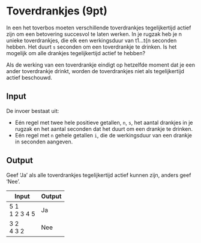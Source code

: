 # Toverdrankjes (9pt)
In een het toverbos moeten verschillende toverdrankjes tegelijkertijd actief zijn om een betovering succesvol te laten werken. In je rugzak heb je n unieke toverdrankjes, die elk een werkingsduur van t1…t{n seconden hebben. Het duurt `s` seconden om een toverdrankje te drinken. Is het mogelijk om alle drankjes tegelijkertijd actief te hebben?

Als de werking van een toverdrankje eindigt op hetzelfde moment dat je een ander toverdrankje drinkt, worden de toverdrankjes niet als tegelijkertijd actief beschouwd.

## Input
De invoer bestaat uit:
- Eén regel met twee hele positieve getallen, `n`, `s`, het aantal drankjes in je rugzak en het aantal seconden dat het duurt om een drankje te drinken.
- Eén regel met `n` gehele getallen `i`, die de werkingsduur van een drankje in seconden aangeven.

## Output
Geef ‘Ja’ als alle toverdrankjes tegelijkertijd actief kunnen zijn, anders geef ‘Nee’.

|Input|Output|
|-----|------|
|5 1<br>1 2 3 4 5|Ja|
|3 2<br>4 3 2|Nee|